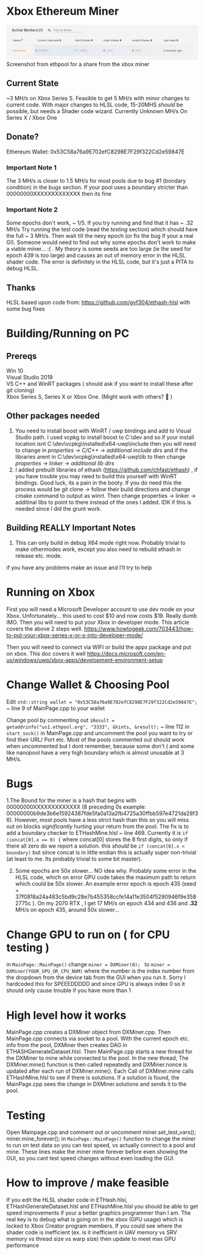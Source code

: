 # Xbox Ethereum Miner
![Miner Screenshot](img/miner-screenshot.png?raw=true "Miner Screenshot")
Screenshot from ethpool for a share from the xbox miner
## Current State
~3 MH/s on Xbox Series S. Feasible to get 5 MH/s with minor changes to current code. With major changes to HLSL code, 15-20MHS *should* be possible, but needs a Shader code wizard. Currently Unknown MH/s On Series X / Xbox One

## Donate?
Ethereum Wallet: 0x53C58a76a9E702efC8298E7F29f322Cd2e59847E

### Important Note 1
The 3 MH/s is closer to 1.5 MH/s for most pools due to bug #1 (bondary condition) in the bugs section.  If your pool uses a boundary stricter than 00000000XXXXXXXXXXXXX then its fine
### Important Note 2
Some epochs don't work, ~ 1/5. If you try running and find that it has ~ .32 MH/s Try running the test code (read the *testing* section) which should have the full ~ 3 MH/s. Then wait till the nexy epoch (or fix the bug if your a real G!). Someone would need to find out why some epochs don't work to make a viable miner... :( . My theory is some seeds are too large (ie the seed for epoch 439 is too large) and causes an out of memory error in the HLSL shader code. The error is definitely in the HLSL code, but it's just a PITA to debug HLSL.  

## Thanks
HLSL based upon code from:
https://github.com/gyf304/ethash-hlsl
with some bug fixes
# Building/Running on PC
## Prereqs
Win 10  
Visual Studio 2019   
VS C++ and WinRT packages ( should ask if you want to install these after git cloning)  
Xbox Series S, Series X or Xbox One. (Might work with others? :shrug:	)
## Other packages needed
1.  You need to install boost with WinRT / uwp bindings and add to Visual Studio path.
 I used vcpkg to install boost to C:\dev and so if your install location isnt C:\dev\vcpkg\installed\x64-uwp\include then you will need to change in _properties -> C/C++ -> additional include dirs_
 and if the libraries arent in C:\dev\vcpkg\installed\x64-uwp\lib to then change _properties -> linker -> additional lib dirs_
2. I added prebuilt libraries of ethash (https://github.com/chfast/ethash) , if you have trouble you may need to build this yourself with WinRT bindings. Good luck, its a pain in the booty. If you do need this the process would be git clone -> follow their build directions and change cmake command to output as winrt. Then change properties -> linker -> additinal libs to point to there instead of the ones I added. IDK if this is needed since I did the grunt work.
## Building REALLY Important Notes
1. This can only build in debug X64 mode right now. Probably trivial to make othermodes work, except you also need to rebuild ethash in release etc. mode.

if you have any problems make an issue and I'll try to help
# Running on Xbox
First you will need a Microsoft Developer account to use dev mode on your Xbox. Unfortunately... this used to cost $10 and now costs $19. Really dumb IMO.
Then you will need to put your Xbox in developer mode.
This article covers the above 2 steps well.
https://www.howtogeek.com/703443/how-to-put-your-xbox-series-x-or-s-into-developer-mode/

Then you will need to connect via WIFI or build the appx package and put on xbox. This doc covers it well
https://docs.microsoft.com/en-us/windows/uwp/xbox-apps/development-environment-setup
# Change Wallet & Choosing Pool 
Edit ```std::string wallet = "0x53C58a76a9E702efC8298E7F29f322Cd2e59847E";``` ~ line 9 of MainPage.cpp to your wallet

Change pool by commenting out  ```iResult = getaddrinfo("us1.ethpool.org", "3333", &hints, &result);``` ~ line 112 in ```start_sock()``` in MainPage.cpp and uncomment the pool you want to try or find their URL/ Port etc. Most of the pools commented out should work when uncommented but I dont remember, because some don't ( and some like nanopool have a very high boundary which is almost unusable at 3 MH/s.

# Bugs
1.The Bound for the miner is a hash that begins with 00000000XXXXXXXXXXXXX (8 preceding 0s example: 00000000b9de3b6e15924387fde5fa0a13a2fb4725a30ffbb597e4721da28f36). However, most pools have a less strict hash than this so you will miss out on blocks _significantly_ hurting your return from the pool. The fix is to add a boundary checker to ETHashMine.hlsl ~ line 469. Currently it is
 ```if (concat[0].x == 0) {```
 where concat[0] stores the 8 first digits, so only if there all zero do we report a solution.
 this _should_ be
 ```if (concat[0].x < boundary)```
 but since concat is in little endian this is actually super non-trivial (at least to me. Its probably trivial to some bit master).
 
 2. Some epochs are 50x slower... NO idea why. Probably some error in the HLSL code, which on error GPU code takes the maximum path to return which could be 50x slower. An example error epoch is epoch 435 (seed = 37f0818a24a483c5bd9c28e7b455358ccfe14a11e3504f5290946f9e3582775c ). On my 2070 RTX , I get 17 MH/s on epoch 434 and 436 and **.32** MH/s on epoch 435, around 50x slower... 
# Change GPU to run on ( for CPU testing )
in ```MainPage::MainPage()``` change ```miner = DXMiner(0); ``` to ```miner = DXMiner(YOUR_GPU_OR_CPU_NUM)``` where the number is the index number from the dropdown from the device tab from the GUI when you run it. Sorry I hardcoded this for SPEEEDDDDD and since GPU is always index 0 so it should only cause trouble if you have more than 1
# High level how it works
MainPage.cpp creates a DXMiner object from DXMiner.cpp. Then MainPage.cpp connects via socket to a pool. With the current epoch etc. info from the pool, DXMiner then creates DAG in ETHASHGenerateDataset.hlsl.  Then MainPage.cpp starts a new thread for the DXMiner to mine while connected to the pool. In the new thread, The DXMiner.mine() function is then called repeatedly and DXMiner.nonce is updated after each run of DXMiner.mine(). Each Call of DXMiner.mine calls ETHashMine.hlsl to see if there is solutions. If  a solution is found, the MainPage.cpp sees the change in DXMiner.solutions and sends it to the pool. 
# Testing
Open Mainpage.cpp
 and comment out or uncomment 
 miner.set_test_vars();
 miner.mine_forever();
 in  ```MainPage::MainPage()``` function to change the miner to run on test data so you can test speed, vs actually connect to a pool and mine.
 These lines make the miner mine forever before even showing the GUI, so you cant test speed changes without even loading the GUI.
 
 # How to improve / make feasible
 If you edit the HLSL shader code in ETHash.hlsi, ETHashGenerateDataset.hlsl and ETHashMine.hlsl you should be able to get speed improvements if your a better graphics programmer than I am. The real key is to debug what is going on in the xbox (GPU usage) which is locked to Xbox Creator program members. If you could see where the shader code is inefficient (ex. is it inefficient in UAV memory vs SRV memory vs thread size vs warp size) then update to meet max GPU performance
